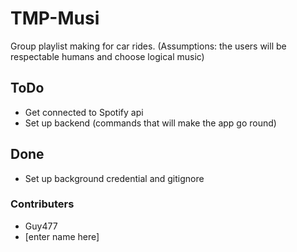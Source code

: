 # TMP-Musi
Group playlist making for car rides. (Assumptions: the users will be respectable humans and choose logical music)

## ToDo
* Get connected to Spotify api
* Set up backend (commands that will make the app go round)

## Done
* Set up background credential and gitignore

### Contributers
* Guy477
* [enter name here]